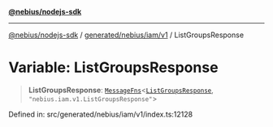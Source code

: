 [**@nebius/nodejs-sdk**](../../../../../README.md)

---

[@nebius/nodejs-sdk](../../../../../README.md) / [generated/nebius/iam/v1](../README.md) / ListGroupsResponse

# Variable: ListGroupsResponse

> **ListGroupsResponse**: [`MessageFns`](../../../../../runtime/protos/core/interfaces/MessageFns.md)\<[`ListGroupsResponse`](../interfaces/ListGroupsResponse.md), `"nebius.iam.v1.ListGroupsResponse"`\>

Defined in: src/generated/nebius/iam/v1/index.ts:12128
